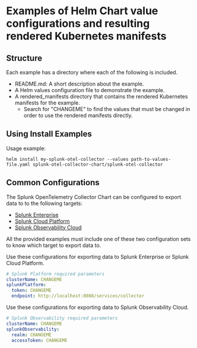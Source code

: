 # Examples of Helm Chart value configurations and resulting rendered Kubernetes manifests

## Structure

Each example has a directory where each of the following is included.
- README.md: A short description about the example.
- A Helm values configuration file to demonstrate the example.
- A rendered_manifests directory that contains the rendered Kubernetes manifests for the example.
  - Search for "CHANGEME" to find the values that must be changed in order to use the rendered manifests directly.

## Using Install Examples

Usage example:
```
helm install my-splunk-otel-collector --values path-to-values-file.yaml splunk-otel-collector-chart/splunk-otel-collector
```

## Common Configurations

The Splunk OpenTelemetry Collector Chart can be configured to export data to
to the following targets:
- [Splunk Enterprise](https://www.splunk.com/en_us/software/splunk-enterprise.html)
- [Splunk Cloud Platform](https://www.splunk.com/en_us/software/splunk-cloud-platform.html)
- [Splunk Observability Cloud](https://www.observability.splunk.com/)

All the provided examples must include one of these two configuration sets to
know which target to export data to.

Use these configurations for exporting data to Splunk Enterprise or Splunk Cloud Platform.
```yaml
# Splunk Platform required parameters
clusterName: CHANGEME
splunkPlatform:
  token: CHANGEME
  endpoint: http://localhost:8088/services/collector
```

Use these configurations for exporting data to Splunk Observability Cloud.
```yaml
# Splunk Observability required parameters
clusterName: CHANGEME
splunkObservability:
  realm: CHANGEME
  accessToken: CHANGEME
```
